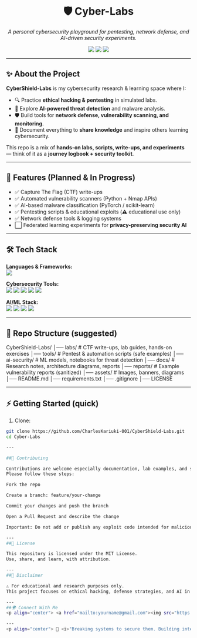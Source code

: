 <h1 align="center">🛡️ Cyber-Labs</h1>
<p align="center">
  <i>A personal cybersecurity playground for pentesting, network defense, and AI-driven security experiments.</i>
</p>

<p align="center">
  <img src="https://img.shields.io/badge/Status-Active-success?style=for-the-badge" />
  <img src="https://img.shields.io/github/license/CharlesKariuki-001/Cyber-Labs?style=for-the-badge" />
  <img src="https://img.shields.io/github/stars/CharlesKariuki-001/Cyber-Labs?style=for-the-badge&color=yellow" />
</p>

---

## ✨ About the Project

**CyberShield-Labs** is my cybersecurity research & learning space where I:  
- 🔍 Practice **ethical hacking & pentesting** in simulated labs.  
- 🧠 Explore **AI-powered threat detection** and malware analysis.  
- 🛡️ Build tools for **network defense, vulnerability scanning, and monitoring**.  
- 📖 Document everything to **share knowledge** and inspire others learning cybersecurity.  

This repo is a mix of **hands-on labs, scripts, write-ups, and experiments** — think of it as a **journey logbook + security toolkit**.

---

## 🚀 Features (Planned & In Progress)

- ✅ Capture The Flag (CTF) write-ups  
- ✅ Automated vulnerability scanners (Python + Nmap APIs)  
- ✅ AI-based malware classification (PyTorch / scikit-learn)  
- ✅ Pentesting scripts & educational exploits (⚠️ educational use only)  
- ✅ Network defense tools & logging systems  
- ⬜ Federated learning experiments for **privacy-preserving security AI**

---

## 🛠️ Tech Stack

**Languages & Frameworks:**  
<img src="https://skillicons.dev/icons?i=python,cpp,typescript,javascript,react,nodejs,express" />

**Cybersecurity Tools:**  
<img src="https://img.shields.io/badge/Kali%20Linux-557C94?style=for-the-badge&logo=kalilinux&logoColor=white" />
<img src="https://img.shields.io/badge/Metasploit-400080?style=for-the-badge&logo=metasploit&logoColor=white" />
<img src="https://img.shields.io/badge/Wireshark-1679a7?style=for-the-badge&logo=wireshark&logoColor=white" />
<img src="https://img.shields.io/badge/Nmap-4B8BBE?style=for-the-badge&logo=nmap&logoColor=white" />
<img src="https://img.shields.io/badge/Burp%20Suite-ff6600?style=for-the-badge&logo=burpsuite&logoColor=white" />

**AI/ML Stack:**  
<img src="https://img.shields.io/badge/TensorFlow-FF6F00?style=for-the-badge&logo=tensorflow&logoColor=white" />
<img src="https://img.shields.io/badge/PyTorch-EE4C2C?style=for-the-badge&logo=pytorch&logoColor=white" />
<img src="https://img.shields.io/badge/Scikit--learn-F7931E?style=for-the-badge&logo=scikit-learn&logoColor=white" />
<img src="https://img.shields.io/badge/OpenCV-5C3EE8?style=for-the-badge&logo=opencv&logoColor=white" />

---

## 📂 Repo Structure (suggested)
CyberShield-Labs/
│── labs/ # CTF write-ups, lab guides, hands-on exercises
│── tools/ # Pentest & automation scripts (safe examples)
│── ai-security/ # ML models, notebooks for threat detection
│── docs/ # Research notes, architecture diagrams, reports
│── reports/ # Example vulnerability reports (sanitized)
│── assets/ # Images, banners, diagrams
│── README.md
│── requirements.txt
│── .gitignore
│── LICENSE

---

## ⚡ Getting Started (quick)
1. Clone:
```bash
git clone https://github.com/CharlesKariuki-001/CyberShield-Labs.git
cd Cyber-Labs

---

##🤝 Contributing

Contributions are welcome especially documentation, lab examples, and safe demonstrations.
Please follow these steps:

Fork the repo

Create a branch: feature/your-change

Commit your changes and push the branch

Open a Pull Request and describe the change

Important: Do not add or publish any exploit code intended for malicious use. All code must be educational, documented, and non-destructive.

---
##📜 License

This repository is licensed under the MIT License.
Use, share, and learn, with attribution.

---
##📖 Disclaimer

⚠️ For educational and research purposes only.
This project focuses on ethical hacking, defense strategies, and AI in security. Do not use any contained material for illegal or harmful activities. Always obtain permission before testing systems you do not own.

---
##🌍 Connect With Me
<p align="center"> <a href="mailto:yourname@gmail.com"><img src="https://img.shields.io/badge/Gmail-D14836?style=for-the-badge&logo=gmail&logoColor=white" /></a> <a href="https://linkedin.com/in/yourprofile"><img src="https://img.shields.io/badge/LinkedIn-0077B5?style=for-the-badge&logo=linkedin&logoColor=white" /></a> <a href="https://x.com/yourhandle"><img src="https://img.shields.io/badge/X-000000?style=for-the-badge&logo=twitter&logoColor=white" /></a> <a href="https://github.com/CharlesKariuki-001"><img src="https://img.shields.io/badge/GitHub-181717?style=for-the-badge&logo=github&logoColor=white" /></a> </p>

---
<p align="center"> 💭 <i>"Breaking systems to secure them. Building intelligence to protect them."</i> </p> 
